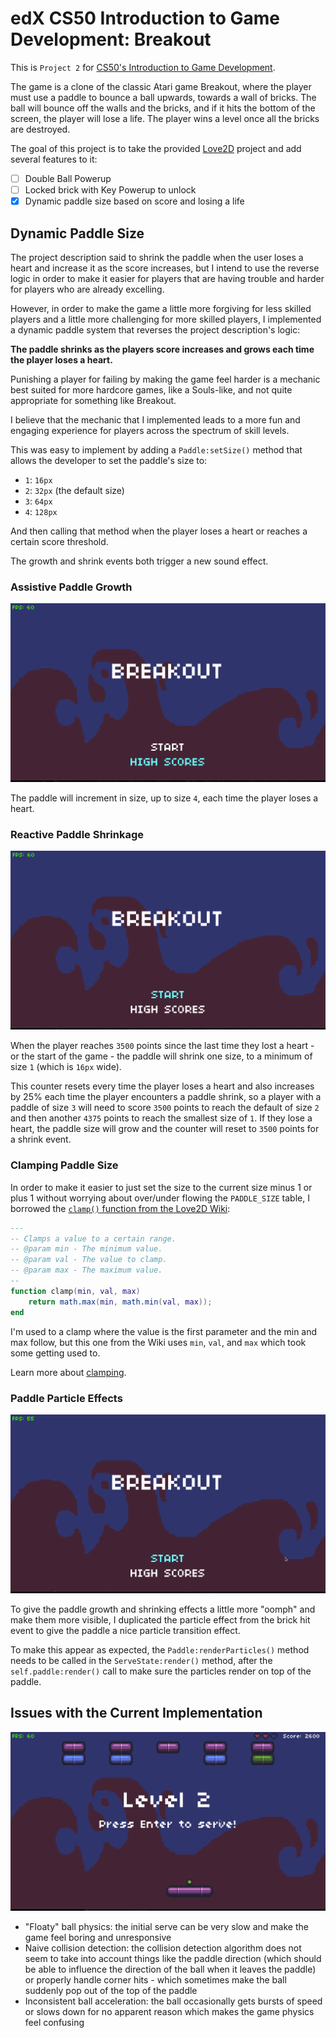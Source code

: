 # edX CS50 Introduction to Game Development: Breakout

This is `Project 2` for [CS50's Introduction to Game Development](https://cs50.harvard.edu/games/2018/).

The game is a clone of the classic Atari game Breakout, where the player must use a paddle to bounce a ball upwards, towards a wall of bricks. The ball will bounce off the walls and the bricks, and if it hits the bottom of the screen, the player will lose a life. The player wins a level once all the bricks are destroyed.

The goal of this project is to take the provided [Love2D]() project and add several features to it:

- [ ] Double Ball Powerup
- [ ] Locked brick with Key Powerup to unlock
- [x] Dynamic paddle size based on score and losing a life

## Dynamic Paddle Size

The project description said to shrink the paddle when the user loses a heart and increase it as the score increases, but I intend to use the reverse logic in order to make it easier for players that are having trouble and harder for players who are already excelling.

However, in order to make the game a little more forgiving for less skilled players and a little more challenging for more skilled players, I implemented a dynamic paddle system that reverses the project description's logic:

**The paddle shrinks as the players score increases and grows each time the player loses a heart.**

Punishing a player for failing by making the game feel harder is a mechanic best suited for more hardcore games, like a Souls-like, and not quite appropriate for something like Breakout.

I believe that the mechanic that I implemented leads to a more fun and engaging experience for players across the spectrum of skill levels.

This was easy to implement by adding a `Paddle:setSize()` method that allows the developer to set the paddle's size to:

- `1`: `16px`
- `2`: `32px` (the default size)
- `3`: `64px`
- `4`: `128px`

And then calling that method when the player loses a heart or reaches a certain score threshold.

The growth and shrink events both trigger a new sound effect.

### Assistive Paddle Growth

![paddle growing](./assets/breakout-paddle-help.gif)

The paddle will increment in size, up to size `4`, each time the player loses a heart.

### Reactive Paddle Shrinkage 

![paddle shrinking](./assets/breakout-paddle-shrink.gif)

When the player reaches `3500` points since the last time they lost a heart - or the start of the game - the paddle will shrink one size, to a minimum of size `1` (which is `16px` wide).

This counter resets every time the player loses a heart and also increases by 25% each time the player encounters a paddle shrink, so a player with a paddle of size `3` will need to score `3500` points to reach the default of size `2` and then another `4375` points to reach the smallest size of `1`. If they lose a heart, the paddle size will grow and the counter will reset to `3500` points for a shrink event.

### Clamping Paddle Size

In order to make it easier to just set the size to the current size minus 1 or plus 1 without worrying about over/under flowing the `PADDLE_SIZE` table, I borrowed the [`clamp()` function from the Love2D Wiki](https://love2d.org/wiki/Clamping):

```lua
---
-- Clamps a value to a certain range.
-- @param min - The minimum value.
-- @param val - The value to clamp.
-- @param max - The maximum value.
--
function clamp(min, val, max)
    return math.max(min, math.min(val, max));
end
```

I'm used to a clamp where the value is the first parameter and the min and max follow, but this one from the Wiki uses `min`, `val`, and `max` which took some getting used to.

Learn more about [clamping](https://en.wikipedia.org/wiki/Clamping_(graphics)).

### Paddle Particle Effects

![paddle particles](./assets/breakout-paddle-particles.gif)

To give the paddle growth and shrinking effects a little more "oomph" and make them more visible, I duplicated the particle effect from the brick hit event to give the paddle a nice particle transition effect.

To make this appear as expected, the `Paddle:renderParticles()` method needs to be called in the `ServeState:render()` method, after the `self.paddle:render()` call to make sure the particles render on top of the paddle.

## Issues with the Current Implementation

![janky phsyics](./assets/breakout-janky.gif)

- "Floaty" ball physics: the initial serve can be very slow and make the game feel boring and unresponsive
- Naive collision detection: the collision detection algorithm does not seem to take into account things like the paddle direction (which should be able to influence the direction of the ball when it leaves the paddle) or properly handle corner hits - which sometimes make the ball suddenly pop out of the top of the paddle
- Inconsistent ball acceleration: the ball occasionally gets bursts of speed or slows down for no apparent reason which makes the game physics feel confusing

